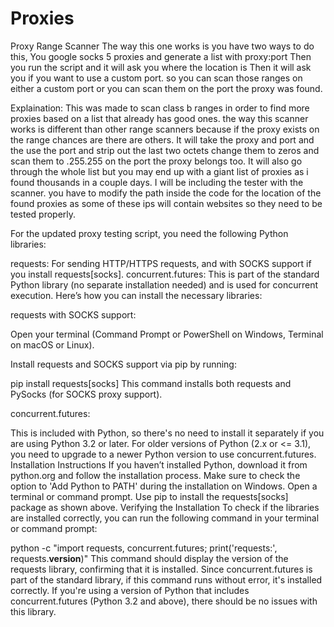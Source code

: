 # Proxies
Proxy Range Scanner
The way this one works is you have two ways to do this, You google socks 5 proxies and generate a list with proxy:port 
Then you run the script and it will ask you where the location is
Then it will ask you if you want to use a custom port. 
so you can scan those ranges on either a custom port or you can scan them on the port the proxy was found.

Explaination: 
This was made to scan class b ranges in order to find more proxies based on a list that already has good ones. the way this scanner works is different than 
other range scanners because if the proxy exists on the range chances are there are others. It will take the proxy and port and the use the port and strip out 
the last two octets change them to zeros and scan them to .255.255 on the port the proxy belongs too. It will also go through the whole list but you may end up 
with a giant list of proxies as i found thousands in a couple days. I will be including the tester with the scanner. you have to modify the path inside the code 
for the location of the found proxies as some of these ips will contain websites so they need to be tested properly. 

For the updated proxy testing script, you need the following Python libraries:

requests: For sending HTTP/HTTPS requests, and with SOCKS support if you install requests[socks].
concurrent.futures: This is part of the standard Python library (no separate installation needed) and is used for concurrent execution.
Here’s how you can install the necessary libraries:

requests with SOCKS support:

Open your terminal (Command Prompt or PowerShell on Windows, Terminal on macOS or Linux).

Install requests and SOCKS support via pip by running:

pip install requests[socks]
This command installs both requests and PySocks (for SOCKS proxy support).

concurrent.futures:

This is included with Python, so there's no need to install it separately if you are using Python 3.2 or later. For older versions of Python (2.x or <= 3.1), you need to upgrade to a newer Python version to use concurrent.futures.
Installation Instructions
If you haven’t installed Python, download it from python.org and follow the installation process. Make sure to check the option to 'Add Python to PATH' during the installation on Windows.
Open a terminal or command prompt.
Use pip to install the requests[socks] package as shown above.
Verifying the Installation
To check if the libraries are installed correctly, you can run the following command in your terminal or command prompt:

python -c "import requests, concurrent.futures; print('requests:', requests.__version__)"
This command should display the version of the requests library, confirming that it is installed. Since concurrent.futures is part of the standard library, if this command runs without error, it's installed correctly. If you're using a version of Python that includes concurrent.futures (Python 3.2 and above), there should be no issues with this library.
